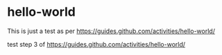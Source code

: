 # hello-world
This is just a test as per https://guides.github.com/activities/hello-world/

test step 3 of https://guides.github.com/activities/hello-world/

